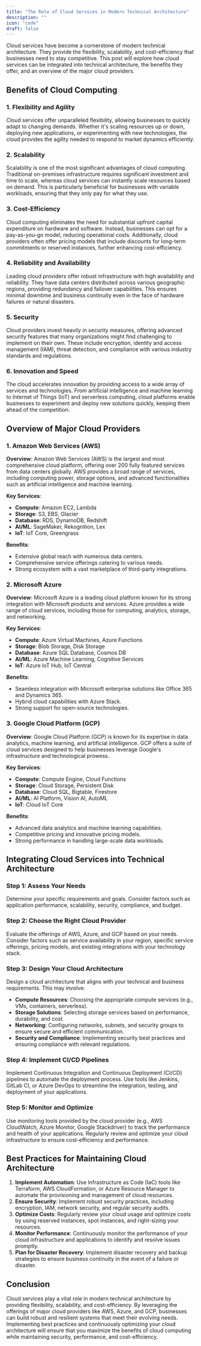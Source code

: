 ```yaml
---
title: "The Role of Cloud Services in Modern Technical Architecture"
description: ""
icon: "code"
draft: false
---
```


Cloud services have become a cornerstone of modern technical architecture. They provide the flexibility, scalability, and cost-efficiency that businesses need to stay competitive. This post will explore how cloud services can be integrated into technical architecture, the benefits they offer, and an overview of the major cloud providers.

## Benefits of Cloud Computing

### 1. Flexibility and Agility
Cloud services offer unparalleled flexibility, allowing businesses to quickly adapt to changing demands. Whether it's scaling resources up or down, deploying new applications, or experimenting with new technologies, the cloud provides the agility needed to respond to market dynamics efficiently.

### 2. Scalability
Scalability is one of the most significant advantages of cloud computing. Traditional on-premises infrastructure requires significant investment and time to scale, whereas cloud services can instantly scale resources based on demand. This is particularly beneficial for businesses with variable workloads, ensuring that they only pay for what they use.

### 3. Cost-Efficiency
Cloud computing eliminates the need for substantial upfront capital expenditure on hardware and software. Instead, businesses can opt for a pay-as-you-go model, reducing operational costs. Additionally, cloud providers often offer pricing models that include discounts for long-term commitments or reserved instances, further enhancing cost-efficiency.

### 4. Reliability and Availability
Leading cloud providers offer robust infrastructure with high availability and reliability. They have data centers distributed across various geographic regions, providing redundancy and failover capabilities. This ensures minimal downtime and business continuity even in the face of hardware failures or natural disasters.

### 5. Security
Cloud providers invest heavily in security measures, offering advanced security features that many organizations might find challenging to implement on their own. These include encryption, identity and access management (IAM), threat detection, and compliance with various industry standards and regulations.

### 6. Innovation and Speed
The cloud accelerates innovation by providing access to a wide array of services and technologies. From artificial intelligence and machine learning to Internet of Things (IoT) and serverless computing, cloud platforms enable businesses to experiment and deploy new solutions quickly, keeping them ahead of the competition.

## Overview of Major Cloud Providers

### 1. Amazon Web Services (AWS)

**Overview**:
Amazon Web Services (AWS) is the largest and most comprehensive cloud platform, offering over 200 fully featured services from data centers globally. AWS provides a broad range of services, including computing power, storage options, and advanced functionalities such as artificial intelligence and machine learning.

**Key Services**:
- **Compute**: Amazon EC2, Lambda
- **Storage**: S3, EBS, Glacier
- **Database**: RDS, DynamoDB, Redshift
- **AI/ML**: SageMaker, Rekognition, Lex
- **IoT**: IoT Core, Greengrass

**Benefits**:
- Extensive global reach with numerous data centers.
- Comprehensive service offerings catering to various needs.
- Strong ecosystem with a vast marketplace of third-party integrations.

### 2. Microsoft Azure

**Overview**:
Microsoft Azure is a leading cloud platform known for its strong integration with Microsoft products and services. Azure provides a wide range of cloud services, including those for computing, analytics, storage, and networking.

**Key Services**:
- **Compute**: Azure Virtual Machines, Azure Functions
- **Storage**: Blob Storage, Disk Storage
- **Database**: Azure SQL Database, Cosmos DB
- **AI/ML**: Azure Machine Learning, Cognitive Services
- **IoT**: Azure IoT Hub, IoT Central

**Benefits**:
- Seamless integration with Microsoft enterprise solutions like Office 365 and Dynamics 365.
- Hybrid cloud capabilities with Azure Stack.
- Strong support for open-source technologies.

### 3. Google Cloud Platform (GCP)

**Overview**:
Google Cloud Platform (GCP) is known for its expertise in data analytics, machine learning, and artificial intelligence. GCP offers a suite of cloud services designed to help businesses leverage Google's infrastructure and technological prowess.

**Key Services**:
- **Compute**: Compute Engine, Cloud Functions
- **Storage**: Cloud Storage, Persistent Disk
- **Database**: Cloud SQL, Bigtable, Firestore
- **AI/ML**: AI Platform, Vision AI, AutoML
- **IoT**: Cloud IoT Core

**Benefits**:
- Advanced data analytics and machine learning capabilities.
- Competitive pricing and innovative pricing models.
- Strong performance in handling large-scale data workloads.

## Integrating Cloud Services into Technical Architecture

### Step 1: Assess Your Needs
Determine your specific requirements and goals. Consider factors such as application performance, scalability, security, compliance, and budget.

### Step 2: Choose the Right Cloud Provider
Evaluate the offerings of AWS, Azure, and GCP based on your needs. Consider factors such as service availability in your region, specific service offerings, pricing models, and existing integrations with your technology stack.

### Step 3: Design Your Cloud Architecture
Design a cloud architecture that aligns with your technical and business requirements. This may involve:
- **Compute Resources**: Choosing the appropriate compute services (e.g., VMs, containers, serverless).
- **Storage Solutions**: Selecting storage services based on performance, durability, and cost.
- **Networking**: Configuring networks, subnets, and security groups to ensure secure and efficient communication.
- **Security and Compliance**: Implementing security best practices and ensuring compliance with relevant regulations.

### Step 4: Implement CI/CD Pipelines
Implement Continuous Integration and Continuous Deployment (CI/CD) pipelines to automate the deployment process. Use tools like Jenkins, GitLab CI, or Azure DevOps to streamline the integration, testing, and deployment of your applications.

### Step 5: Monitor and Optimize
Use monitoring tools provided by the cloud provider (e.g., AWS CloudWatch, Azure Monitor, Google Stackdriver) to track the performance and health of your applications. Regularly review and optimize your cloud infrastructure to ensure cost-efficiency and performance.

## Best Practices for Maintaining Cloud Architecture

1. **Implement Automation**: Use Infrastructure as Code (IaC) tools like Terraform, AWS CloudFormation, or Azure Resource Manager to automate the provisioning and management of cloud resources.
2. **Ensure Security**: Implement robust security practices, including encryption, IAM, network security, and regular security audits.
3. **Optimize Costs**: Regularly review your cloud usage and optimize costs by using reserved instances, spot instances, and right-sizing your resources.
4. **Monitor Performance**: Continuously monitor the performance of your cloud infrastructure and applications to identify and resolve issues promptly.
5. **Plan for Disaster Recovery**: Implement disaster recovery and backup strategies to ensure business continuity in the event of a failure or disaster.

## Conclusion

Cloud services play a vital role in modern technical architecture by providing flexibility, scalability, and cost-efficiency. By leveraging the offerings of major cloud providers like AWS, Azure, and GCP, businesses can build robust and resilient systems that meet their evolving needs. Implementing best practices and continuously optimizing your cloud architecture will ensure that you maximize the benefits of cloud computing while maintaining security, performance, and cost-efficiency.
